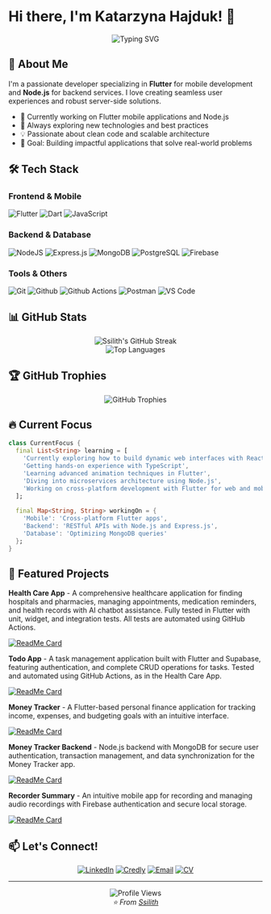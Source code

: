 # Hi there, I'm Katarzyna Hajduk! 👋

<div align="center">
  <img src="https://readme-typing-svg.herokuapp.com?font=Fira+Code&pause=1000&color=2196F3&center=true&vCenter=true&width=435&lines=Flutter+Developer;Node.js+Backend+Engineer;Mobile+%26+Web+Enthusiast;Always+Learning+New+Things!" alt="Typing SVG" />
</div>

## 🚀 About Me

I'm a passionate developer specializing in **Flutter** for mobile development and **Node.js** for backend services. I love creating seamless user experiences and robust server-side solutions.

- 🔭 Currently working on Flutter mobile applications and Node.js
- 🌱 Always exploring new technologies and best practices
- 💡 Passionate about clean code and scalable architecture
- 🎯 Goal: Building impactful applications that solve real-world problems

## 🛠️ Tech Stack

### Frontend & Mobile
![Flutter](https://img.shields.io/badge/Flutter-%2302569B.svg?style=for-the-badge&logo=Flutter&logoColor=white)
![Dart](https://img.shields.io/badge/dart-%230175C2.svg?style=for-the-badge&logo=dart&logoColor=white)
![JavaScript](https://img.shields.io/badge/javascript-%23323330.svg?style=for-the-badge&logo=javascript&logoColor=%23F7DF1E)

### Backend & Database
![NodeJS](https://img.shields.io/badge/node.js-6DA55F?style=for-the-badge&logo=node.js&logoColor=white)
![Express.js](https://img.shields.io/badge/express.js-%23404d59.svg?style=for-the-badge&logo=express&logoColor=%2361DAFB)
![MongoDB](https://img.shields.io/badge/MongoDB-%234ea94b.svg?style=for-the-badge&logo=mongodb&logoColor=white)
![PostgreSQL](https://img.shields.io/badge/postgresql-%23316192.svg?style=for-the-badge&logo=postgresql&logoColor=white)
![Firebase](https://img.shields.io/badge/firebase-%23039BE5.svg?style=for-the-badge&logo=firebase)

### Tools & Others
![Git](https://img.shields.io/badge/git-%23F05033.svg?style=for-the-badge&logo=git&logoColor=white)
![Github](https://img.shields.io/badge/github%20-%23121011.svg?&style=for-the-badge&logo=github&logoColor=white)
![Github Actions](https://img.shields.io/badge/github%20actions%20-%232671E5.svg?&style=for-the-badge&logo=github%20actions&logoColor=white)
![Postman](https://img.shields.io/badge/Postman-FF6C37?style=for-the-badge&logo=postman&logoColor=white)
![VS Code](https://img.shields.io/badge/Visual%20Studio%20Code-0078d7.svg?style=for-the-badge&logo=visual-studio-code&logoColor=white)

## 📊 GitHub Stats

<div align="center">
  <img src="https://github-readme-streak-stats.herokuapp.com/?user=Ssilith&theme=tokyonight&hide_border=true" alt="Ssilith's GitHub Streak" />
</div>

<div align="center">
  <img src="https://github-readme-stats.vercel.app/api/top-langs/?username=Ssilith&layout=compact&theme=tokyonight&hide_border=true&langs_count=8" alt="Top Languages" />
</div>

## 🏆 GitHub Trophies
<div align="center">
  <img src="https://github-profile-trophy.vercel.app/?username=Ssilith&theme=tokyonight&no-frame=true&no-bg=false&margin-w=4&row=1" alt="GitHub Trophies" />
</div>

## 🔥 Current Focus

```dart
class CurrentFocus {
  final List<String> learning = [
    'Currently exploring how to build dynamic web interfaces with React',
    'Getting hands-on experience with TypeScript',
    'Learning advanced animation techniques in Flutter',
    'Diving into microservices architecture using Node.js',
    'Working on cross-platform development with Flutter for web and mobile'
  ];
  
  final Map<String, String> workingOn = {
    'Mobile': 'Cross-platform Flutter apps',
    'Backend': 'RESTful APIs with Node.js and Express.js',
    'Database': 'Optimizing MongoDB queries'
  };
}
```

## 🌟 Featured Projects

**Health Care App** - A comprehensive healthcare application for finding hospitals and pharmacies, managing appointments, medication reminders, and health records with AI chatbot assistance. Fully tested in Flutter with unit, widget, and integration tests. All tests are automated using GitHub Actions.

[![ReadMe Card](https://github-readme-stats.vercel.app/api/pin/?username=Ssilith&repo=health_care_app&theme=tokyonight&hide_border=true)](https://github.com/Ssilith/health_care_app)

**Todo App** - A task management application built with Flutter and Supabase, featuring authentication, and complete CRUD operations for tasks. Tested and automated using GitHub Actions, as in the Health Care App.

[![ReadMe Card](https://github-readme-stats.vercel.app/api/pin/?username=Ssilith&repo=todo_app&theme=tokyonight&hide_border=true)](https://github.com/Ssilith/todo_app)

**Money Tracker** - A Flutter-based personal finance application for tracking income, expenses, and budgeting goals with an intuitive interface.

[![ReadMe Card](https://github-readme-stats.vercel.app/api/pin/?username=Ssilith&repo=money_tracker&theme=tokyonight&hide_border=true)](https://github.com/Ssilith/money_tracker)

**Money Tracker Backend** - Node.js backend with MongoDB for secure user authentication, transaction management, and data synchronization for the Money Tracker app.

[![ReadMe Card](https://github-readme-stats.vercel.app/api/pin/?username=Ssilith&repo=mt_backend&theme=tokyonight&hide_border=true)](https://github.com/Ssilith/mt_backend)

**Recorder Summary** - An intuitive mobile app for recording and managing audio recordings with Firebase authentication and secure local storage.

[![ReadMe Card](https://github-readme-stats.vercel.app/api/pin/?username=Ssilith&repo=recorder_summary&theme=tokyonight&hide_border=true)](https://github.com/Ssilith/recorder_summary)

## 📫 Let's Connect!

<div align="center">
  
[![LinkedIn](https://img.shields.io/badge/LinkedIn-%230077B5.svg?style=for-the-badge&logo=linkedin&logoColor=white)](https://www.linkedin.com/in/katarzyna-hajduk-73b78026b/)
[![Credly](https://img.shields.io/badge/Credly-FF6B00?style=for-the-badge&logo=credly&logoColor=white)](https://www.credly.com/users/katarzyna-hajduk/badges)
[![Email](https://img.shields.io/badge/Email-D14836?style=for-the-badge&logo=gmail&logoColor=white)](mailto:k.hajduk.wroclaw@gmail.com)
[![CV](https://img.shields.io/badge/CV-%23000000.svg?style=for-the-badge&logo=firefox&logoColor=#FF7139)](https://drive.google.com/file/d/1OXsCuQI49e8C1Gr4xLeU7EIT81NZ8zzk/view?usp=drive_link)

</div>

---

<div align="center">
  <img src="https://komarev.com/ghpvc/?username=Ssilith&label=Profile%20views&color=0e75b6&style=flat" alt="Profile Views" />
</div>

<div align="center">
  <i>⭐️ From <a href="https://github.com/Ssilith">Ssilith</a></i>
</div>
